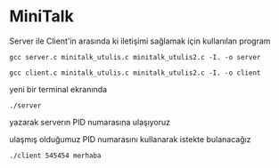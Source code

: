 # MiniTalk 

Server ile Client'in arasında ki iletişimi sağlamak için kullanılan program 

`gcc server.c minitalk_utulis.c minitalk_utulis2.c -I. -o server`

`gcc client.c minitalk_utulis.c minitalk_utulis2.c -I. -o client`

yeni bir terminal ekranında 

`./server` 

yazarak serverın PID numarasına ulaşıyoruz 

ulaşmış olduğumuz PID numarasını kullanarak istekte bulanacağız 

`./client 545454 merhaba`

